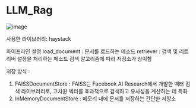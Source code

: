 # LLM_Rag
![image](https://github.com/user-attachments/assets/c164e48e-410c-4c6c-af8b-6557e2438acb)

사용한 라이브러리: haystack

파이프라인 설명
  load_document : 문서를 로드하는 메소드
  retriever : 검색 및 리트리버 설정을 처리하는 메소드 검색 알고리즘에 따라 저장소가 상이함

저장 방식 :
  1. FAISSDocumentStore : FAISS는 Facebook AI Research에서 개발한 벡터 검색 라이브러리로, 고차원 벡터를 효과적으로 검색하고 유사성을 계산하는 데 특화
  2. InMemoryDocumentStore : 메모리 내에 문서를 저장하는 간단한 저장소
